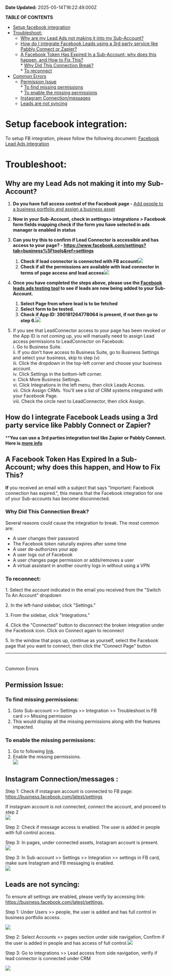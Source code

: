**Date Updated:** 2025-05-14T16:22:49.000Z
  
  
**TABLE OF CONTENTS**

* [Setup facebook integration](#Setup-facebook-integration%3A)
* [Troubleshoot:](#Troubleshoot%3A)  
   * [Why are my Lead Ads not making it into my Sub-Account?](#Why-are-my-Lead-Ads-not-making-it-into-my-Sub-Account?)  
   * [How do I integrate Facebook Leads using a 3rd party service like Pabbly Connect or Zapier?](#How-do-I-integrate-Facebook-Leads-using-a-3rd-party-service-like-Pabbly-Connect-or-Zapier?)  
   * [A Facebook Token Has Expired In a Sub-Account; why does this happen, and How to Fix This?](#A-Facebook-Token-Has-Expired-In-a-Sub-Account;-why-does-this-happen,-and-How-to-Fix-This?)  
         * [Why Did This Connection Break?](#Why-Did-This-Connection-Break?)  
         * [To reconnect](#To-reconnect%3A)
* [Common Errors](#Common-Errors)  
   * [Permission Issue](#Permission-Issue%3A)  
         * [To find missing permissions](#To-find-missing-permissions%3A)  
         * [To enable the missing permissions](#To-enable-the-missing-permissions%3A)  
   * [Instagram Connection/messages ](#Instagram-Connection/messages-%3A)  
   * [Leads are not syncing](#Leads-are-not-syncing%3A)

# Setup facebook integration:

To setup FB integration, please follow the following document: [Facebook Lead Ads integration](https://help.gohighlevel.com/a/solutions/articles/155000004537)

  
# Troubleshoot:

## Why are my Lead Ads not making it into my Sub-Account?

1. **Do you have full access control of the Facebook page - [](https://www.facebook.com/business/help/2169003770027706)**[](https://www.facebook.com/business/help/2169003770027706)[Add people to a business portfolio and assign a business asset](https://www.facebook.com/business/help/2169003770027706)[](https://www.facebook.com/business/help/2169003770027706)**[](https://www.facebook.com/business/help/2169003770027706)[](https://www.facebook.com/business/help/2169003770027706?id=2190812977867143)**
2. **Now in your Sub-Account, check in settings> integrations > Facebook form fields mapping check if the form you have selected in ads manager is enabled in status**
3. **Can you try this to confirm if Lead Connector is accessible and has access to your page? - <https://www.facebook.com/settings?tab=business%5Ftools&ref=settings>**  
    
   1. **Check if lead connector is connected with FB account![](https://s3.amazonaws.com/cdn.freshdesk.com/data/helpdesk/attachments/production/155040883734/original/P0axfyxcTqGU5Hic3LDPc5lmny61Ren4Zg.png?1738570041)**  
   2. **Check if all the permissions are available with lead connector in terms of page access and lead access![](https://s3.amazonaws.com/cdn.freshdesk.com/data/helpdesk/attachments/production/155040884114/original/tP84DHRfB-6M45HJ7N5C9PFFxviFOteboQ.jpg?1738570108)**
4. **Once you have completed the steps above, please use the [Facebook leads ads testing tool](https://developers.facebook.com/tools/lead-ads-testing) to see if leads are now being added to your Sub-Account.**  
   1. **Select Page from where lead is to be fetched**  
   2. **Select form to be tested.**  
   3. **Check if App ID: 390181264778064 is present, if not then go to step 6.![](https://s3.amazonaws.com/cdn.freshdesk.com/data/helpdesk/attachments/production/155040887202/original/JOUUNggg81s9fRcmAOPlcn0B0rBkNgWrpA.jpg?1738571755)**
5. If you see that LeadConnector access to your page has been revoked or the App ID is not coming up, you will manually need to assign Lead access permissions to LeadConnector on Facebook:  
i. Go to Business Suite.  
ii. If you don't have access to Business Suite, go to Business Settings and select your business, skip to step (v)  
iii. Click the dropdown in the top-left corner and choose your business account.  
iv. Click Settings in the bottom-left corner.  
v. Click More Business Settings.  
vi. Click Integrations in the left menu, then click Leads Access.  
vii. Click Assign CRMs. You'll see a list of CRM systems integrated with your Facebook Page.  
viii. Check the circle next to LeadConnector, then click Assign.

## How do I integrate Facebook Leads using a 3rd party service like Pabbly Connect or Zapier?

****You can use a 3rd parties integration tool like Zapier or Pabbly Connect. Here is [more info](https://help.gohighlevel.com/en/support/solutions/articles/48001223700)**

## A Facebook Token Has Expired In a Sub-Account; why does this happen, and How to Fix This?

**If** you received an email with a subject that says "Important: Facebook connection has expired.", this means that the Facebook integration for one of your Sub-accounts has become disconnected.

### Why Did This Connection Break?

Several reasons could cause the integration to break. The most common are: 

* A user changes their password
* The Facebook token naturally expires after some time
* A user de-authorizes your app
* A user logs out of Facebook
* A user changes page permission or adds/removes a user
* A virtual assistant in another country logs in without using a VPN

### To reconnect:

1\. Select the account indicated in the email you received from the "Switch To An Account" dropdown

2\. In the left-hand sidebar, click "Settings."

3\. From the sidebar, click "Integrations."

4\. Click the "Connected" button to disconnect the broken integration under the Facebook icon. Click on Connect again to reconnect

5\. In the window that pops up, continue as yourself, select the Facebook page that you want to connect, then click the "Connect Page" button

---

#   
Common Errors

## Permission Issue:

### To find missing permissions:

1. Goto Sub-account >> Settings >> Integration >> Troubleshoot in FB card >> Missing permission
2. This would display all the missing permissions along with the features impacted.

### To enable the missing permissions:

1. Go to following [link](https://www.facebook.com/settings?tab=business%5Ftools&ref=settings).
2. Enable the missing permissions.  
**![](https://s3.amazonaws.com/cdn.freshdesk.com/data/helpdesk/attachments/production/155040889448/original/CVt9KLXDa8EwOORsS19c_Mv0Yc0agmoxpA.jpeg?1738573445)**

  
## Instagram Connection/messages :

Step 1: Check if instagram account is connected to FB page: <https://business.facebook.com/latest/settings>

If instagram account is not connected, connect the account, and proceed to step 2  
![](https://s3.amazonaws.com/cdn.freshdesk.com/data/helpdesk/attachments/production/155040975476/original/3g746MlCF6hZnTEOy-5Fa--9yhQAgUz3KQ.png?1738666567)  

Step 2: Check if message access is enabled: The user is added in people with full control access.

  
Step 3: In pages, under connected assets, Instagram account is present.  
![](https://s3.amazonaws.com/cdn.freshdesk.com/data/helpdesk/attachments/production/155046611086/original/ev47qghhU-n-p_caT5eMAHFcZKVaLnqubg.png?1747219962)  

Step 3: In Sub-account >> Settings >> Integration >> settings in FB card, make sure Instagram and FB messaging is enabled.  
![](https://s3.amazonaws.com/cdn.freshdesk.com/data/helpdesk/attachments/production/155040976262/original/HQYRihlJ3uWVpwE1WLjQo24mOosdY5lDSA.png?1738667129)
  
  
## Leads are not syncing:

To ensure all settings are enabled, please verify by accessing link: <https://business.facebook.com/latest/settings,>

Step 1: Under Users >> people, the user is added and has full control in business portfolio access.

![](https://s3.amazonaws.com/cdn.freshdesk.com/data/helpdesk/attachments/production/155041024108/original/XMorT9S1GCKBD6ueFcoYDcJhrLE3Pg2FFQ.png?1738733903)

  
Step 2: Select Accounts >> pages section under side navigation, Confirm if the user is added in people and has access of full control.![](https://s3.amazonaws.com/cdn.freshdesk.com/data/helpdesk/attachments/production/155041024250/original/Jc1ZZMMzWVPP_doCesHfvnjKVJMT6HzyLQ.png?1738734180)

 Step 3: Go to integrations >> Lead access from side navigation, verify if lead connector is connected under CRM

![](https://s3.amazonaws.com/cdn.freshdesk.com/data/helpdesk/attachments/production/155041024278/original/PBfANlNMAIo3BfkP9k4zlc8lzRTnc8nh6Q.png?1738734268)
  
  